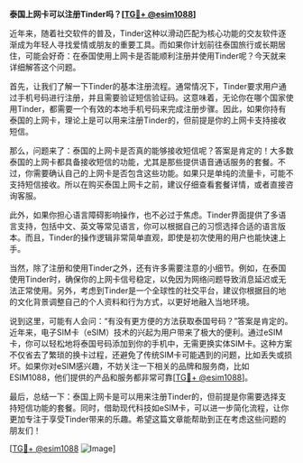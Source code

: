 **泰国上网卡可以注册Tinder吗？[[TG💪+ @esim1088](https://t.me/s/esim1088)]**

近年来，随着社交软件的普及，Tinder这种以滑动匹配为核心功能的交友软件逐渐成为年轻人寻找爱情或朋友的重要工具。而如果你计划前往泰国旅行或长期居住，可能会好奇：在泰国使用上网卡是否能顺利注册并使用Tinder呢？今天就来详细解答这个问题。

首先，让我们了解一下Tinder的基本注册流程。通常情况下，Tinder要求用户通过手机号码进行注册，并且需要验证短信验证码。这意味着，无论你在哪个国家使用Tinder，都需要一个有效的本地手机号码来完成注册步骤。因此，如果你持有泰国的上网卡，理论上是可以用来注册Tinder的，但前提是你的上网卡支持接收短信。

那么，问题来了：泰国的上网卡是否真的能够接收短信呢？答案是肯定的！大多数泰国的上网卡都具备接收短信的功能，尤其是那些提供语音通话服务的套餐。不过，你需要确认自己的上网卡是否包含这些功能。如果只是单纯的流量卡，可能不支持短信接收。所以在购买泰国上网卡之前，建议仔细查看套餐详情，或者直接咨询客服。

此外，如果你担心语言障碍影响操作，也不必过于焦虑。Tinder界面提供了多语言支持，包括中文、英文等常见语言，你可以根据自己的习惯选择合适的语言版本。而且，Tinder的操作逻辑非常简单直观，即使是初次使用的用户也能快速上手。

当然，除了注册和使用Tinder之外，还有许多需要注意的小细节。例如，在泰国使用Tinder时，确保你的上网卡信号稳定，以免因为网络问题导致消息延迟或无法正常使用。另外，考虑到Tinder是一个全球性的社交平台，建议你根据目的地的文化背景调整自己的个人资料和行为方式，以更好地融入当地环境。

说到这里，可能有人会问：“有没有更方便的方法获取泰国号码？”答案是肯定的。近年来，电子SIM卡（eSIM）技术的兴起为用户带来了极大的便利。通过eSIM卡，你可以轻松地将泰国号码添加到你的手机中，无需更换实体SIM卡。这种方案不仅省去了繁琐的换卡过程，还避免了传统SIM卡可能遇到的问题，比如丢失或损坏。如果你对eSIM感兴趣，不妨关注一下相关的品牌和服务商，比如ESIM1088，他们提供的产品和服务都非常可靠[[TG💪+ @esim1088](https://t.me/s/esim1088)]。

最后，总结一下：泰国上网卡是可以用来注册Tinder的，但前提是你需要选择支持短信功能的套餐。同时，借助现代科技如eSIM卡，可以进一步简化流程，让你更加专注于享受Tinder带来的乐趣。希望这篇文章能帮助到正在考虑这些问题的朋友们！

[[TG💪+ @esim1088](https://t.me/s/esim1088) ![Image](https://i.postimg.cc/4NQfJmqS/Snipaste-2025-05-13-00-14-12.png)]